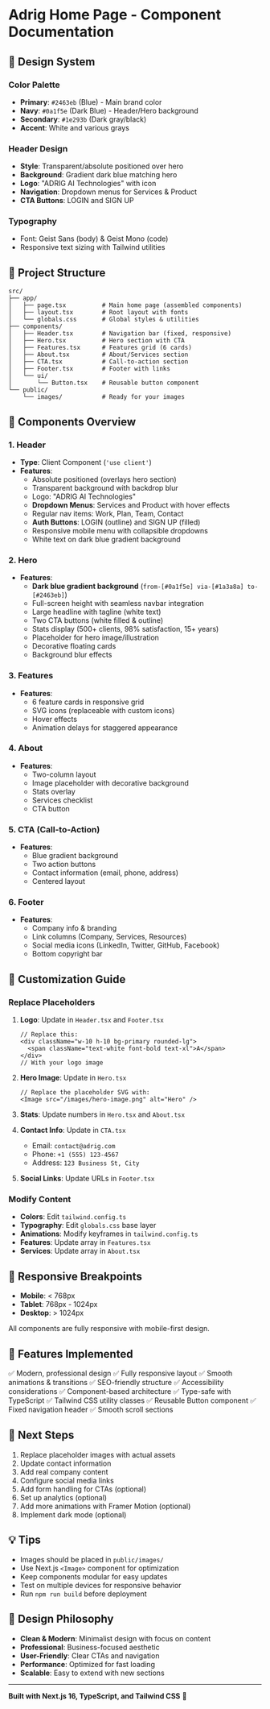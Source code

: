 # Adrig Home Page - Component Documentation

## 🎨 Design System

### Color Palette

- **Primary**: `#2463eb` (Blue) - Main brand color
- **Navy**: `#0a1f5e` (Dark Blue) - Header/Hero background
- **Secondary**: `#1e293b` (Dark gray/black)
- **Accent**: White and various grays

### Header Design

- **Style**: Transparent/absolute positioned over hero
- **Background**: Gradient dark blue matching hero
- **Logo**: "ADRIG AI Technologies" with icon
- **Navigation**: Dropdown menus for Services & Product
- **CTA Buttons**: LOGIN and SIGN UP

### Typography

- Font: Geist Sans (body) & Geist Mono (code)
- Responsive text sizing with Tailwind utilities

## 📁 Project Structure

```
src/
├── app/
│   ├── page.tsx          # Main home page (assembled components)
│   ├── layout.tsx        # Root layout with fonts
│   └── globals.css       # Global styles & utilities
├── components/
│   ├── Header.tsx        # Navigation bar (fixed, responsive)
│   ├── Hero.tsx          # Hero section with CTA
│   ├── Features.tsx      # Features grid (6 cards)
│   ├── About.tsx         # About/Services section
│   ├── CTA.tsx           # Call-to-action section
│   ├── Footer.tsx        # Footer with links
│   └── ui/
│       └── Button.tsx    # Reusable button component
└── public/
    └── images/           # Ready for your images
```

## 🧩 Components Overview

### 1. Header

- **Type**: Client Component (`'use client'`)
- **Features**:
  - Absolute positioned (overlays hero section)
  - Transparent background with backdrop blur
  - Logo: "ADRIG AI Technologies"
  - **Dropdown Menus**: Services and Product with hover effects
  - Regular nav items: Work, Plan, Team, Contact
  - **Auth Buttons**: LOGIN (outline) and SIGN UP (filled)
  - Responsive mobile menu with collapsible dropdowns
  - White text on dark blue gradient background

### 2. Hero

- **Features**:
  - **Dark blue gradient background** (`from-[#0a1f5e] via-[#1a3a8a] to-[#2463eb]`)
  - Full-screen height with seamless navbar integration
  - Large headline with tagline (white text)
  - Two CTA buttons (white filled & outline)
  - Stats display (500+ clients, 98% satisfaction, 15+ years)
  - Placeholder for hero image/illustration
  - Decorative floating cards
  - Background blur effects

### 3. Features

- **Features**:
  - 6 feature cards in responsive grid
  - SVG icons (replaceable with custom icons)
  - Hover effects
  - Animation delays for staggered appearance

### 4. About

- **Features**:
  - Two-column layout
  - Image placeholder with decorative background
  - Stats overlay
  - Services checklist
  - CTA button

### 5. CTA (Call-to-Action)

- **Features**:
  - Blue gradient background
  - Two action buttons
  - Contact information (email, phone, address)
  - Centered layout

### 6. Footer

- **Features**:
  - Company info & branding
  - Link columns (Company, Services, Resources)
  - Social media icons (LinkedIn, Twitter, GitHub, Facebook)
  - Bottom copyright bar

## 🎯 Customization Guide

### Replace Placeholders

1. **Logo**: Update in `Header.tsx` and `Footer.tsx`

   ```tsx
   // Replace this:
   <div className="w-10 h-10 bg-primary rounded-lg">
     <span className="text-white font-bold text-xl">A</span>
   </div>
   // With your logo image
   ```

2. **Hero Image**: Update in `Hero.tsx`

   ```tsx
   // Replace the placeholder SVG with:
   <Image src="/images/hero-image.png" alt="Hero" />
   ```

3. **Stats**: Update numbers in `Hero.tsx` and `About.tsx`

4. **Contact Info**: Update in `CTA.tsx`

   - Email: `contact@adrig.com`
   - Phone: `+1 (555) 123-4567`
   - Address: `123 Business St, City`

5. **Social Links**: Update URLs in `Footer.tsx`

### Modify Content

- **Colors**: Edit `tailwind.config.ts`
- **Typography**: Edit `globals.css` base layer
- **Animations**: Modify keyframes in `tailwind.config.ts`
- **Features**: Update array in `Features.tsx`
- **Services**: Update array in `About.tsx`

## 📱 Responsive Breakpoints

- **Mobile**: < 768px
- **Tablet**: 768px - 1024px
- **Desktop**: > 1024px

All components are fully responsive with mobile-first design.

## 🚀 Features Implemented

✅ Modern, professional design
✅ Fully responsive layout
✅ Smooth animations & transitions
✅ SEO-friendly structure
✅ Accessibility considerations
✅ Component-based architecture
✅ Type-safe with TypeScript
✅ Tailwind CSS utility classes
✅ Reusable Button component
✅ Fixed navigation header
✅ Smooth scroll sections

## 🔧 Next Steps

1. Replace placeholder images with actual assets
2. Update contact information
3. Add real company content
4. Configure social media links
5. Add form handling for CTAs (optional)
6. Set up analytics (optional)
7. Add more animations with Framer Motion (optional)
8. Implement dark mode (optional)

## 💡 Tips

- Images should be placed in `public/images/`
- Use Next.js `<Image>` component for optimization
- Keep components modular for easy updates
- Test on multiple devices for responsive behavior
- Run `npm run build` before deployment

## 🎨 Design Philosophy

- **Clean & Modern**: Minimalist design with focus on content
- **Professional**: Business-focused aesthetic
- **User-Friendly**: Clear CTAs and navigation
- **Performance**: Optimized for fast loading
- **Scalable**: Easy to extend with new sections

---

**Built with Next.js 16, TypeScript, and Tailwind CSS** 🚀
